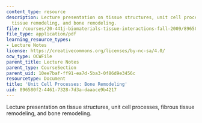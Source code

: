 ```yaml
---
content_type: resource
description: Lecture presentation on tissue structures, unit cell processes, fibrous
  tissue remodeling, and bone remodeling.
file: /courses/20-441j-biomaterials-tissue-interactions-fall-2009/896580f2446173287d3adaaace9b4217_MIT20_441JF09_lec02c_ms.pdf
file_type: application/pdf
learning_resource_types:
- Lecture Notes
license: https://creativecommons.org/licenses/by-nc-sa/4.0/
ocw_type: OCWFile
parent_title: Lecture Notes
parent_type: CourseSection
parent_uid: 10ee7baf-ff91-ea7d-5ba3-0f86d9e3456c
resourcetype: Document
title: 'Unit Cell Processes: Bone Remodeling'
uid: 896580f2-4461-7328-7d3a-daaace9b4217
---
```

Lecture presentation on tissue structures, unit cell processes, fibrous tissue remodeling, and bone remodeling.